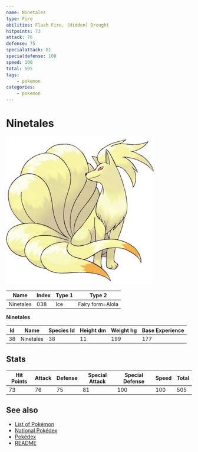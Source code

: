 ```yaml
---
name: Ninetales
type: Fire
abilities: Flash Fire, (Hidden) Drought
hitpoints: 73
attack: 76
defense: 75
specialattack: 81
specialdefense: 100
speed: 100
total: 505
tags:
    - pokemon
categories:
    - pokemon
---
```


# Ninetales


![Ninetales](images/038.png)

| **Name** | **Index** | **Type 1** | **Type 2** |
|----|----|----|----|
| Ninetales | 038 | Ice | Fairy form=Alola  |

**Ninetales** 




| **Id** | **Name** | **Species Id** | **Height dm** | **Weight hg** | **Base Experience** |
|--------|----------|----------------|------------|------------|---------------------|
| 38 | Ninetales | 38 | 11 | 199 | 177 |



## Stats

| **Hit Points** | **Attack** | **Defense** | **Special Attack** | **Special Defense** | **Speed** | **Total** |
|----------------|------------|-------------|--------------------|---------------------|-----------|-----------|
| 73 | 76 | 75 | 81 | 100 | 100 | 505 |

## See also

- [List of Pokémon](../pokemon.md)
- [National Pokédex](../national_pokedex.md)
- [Pokédex](../pokedex.md)
- [README](../README.md)
